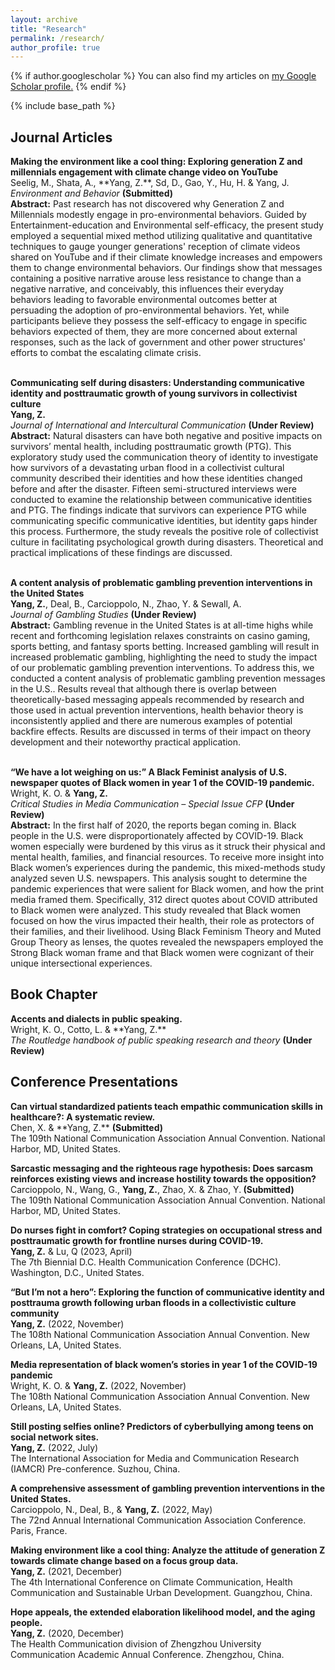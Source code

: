 ```yaml
---
layout: archive
title: "Research"
permalink: /research/
author_profile: true
---
```


{% if author.googlescholar %}
  You can also find my articles on <u><a href="{{author.googlescholar}}">my Google Scholar profile</a>.</u>
{% endif %}

{% include base_path %}

<h2>Journal Articles</h2>
<strong>Making the environment like a cool thing: Exploring generation Z and millennials engagement with climate change video on YouTube</strong>
<br>Seelig, M., Shata, A., **Yang, Z.**, Sd, D., Gao, Y., Hu, H. & Yang, J.<br>
<i>Environment and Behavior</i> <b>(Submitted)</b>
<br> <strong>Abstract:</strong> Past research has not discovered why Generation Z and Millennials modestly engage in pro-environmental behaviors. Guided by Entertainment-education and Environmental self-efficacy, the present study employed a sequential mixed method utilizing qualitative and quantitative techniques to gauge younger generations' reception of climate videos shared on YouTube and if their climate knowledge increases and empowers them to change environmental behaviors. Our findings show that messages containing a positive narrative arouse less resistance to change than a negative narrative, and conceivably, this influences their everyday behaviors leading to favorable environmental outcomes better at persuading the adoption of pro-environmental behaviors. Yet, while participants believe they possess the self-efficacy to engage in specific behaviors expected of them, they are more concerned about external responses, such as the lack of government and other power structures' efforts to combat the escalating climate crisis.<br>

<br><strong>Communicating self during disasters: Understanding communicative identity and posttraumatic growth of young survivors in collectivist culture</strong><br>**Yang, Z.**<br>
<i>Journal of International and Intercultural Communication</i> <b>(Under Review)</b>
<br> <strong>Abstract:</strong> Natural disasters can have both negative and positive impacts on survivors’ mental health, including posttraumatic growth (PTG). This exploratory study used the communication theory of identity to investigate how survivors of a devastating urban flood in a collectivist cultural community described their identities and how these identities changed before and after the disaster. Fifteen semi-structured interviews were conducted to examine the relationship between communicative identities and PTG. The findings indicate that survivors can experience PTG while communicating specific communicative identities, but identity gaps hinder this process. Furthermore, the study reveals the positive role of collectivist culture in facilitating psychological growth during disasters. Theoretical and practical implications of these findings are discussed.<br>

<br><strong>A content analysis of problematic gambling prevention interventions in the United States</strong>
<br>**Yang, Z.**, Deal, B., Carcioppolo, N., Zhao, Y. & Sewall, A.<br>
<i>Journal of Gambling Studies</i> <b>(Under Review)</b>
<br> <strong>Abstract:</strong> Gambling revenue in the United States is at all-time highs while recent and forthcoming legislation relaxes constraints on casino gaming, sports betting, and fantasy sports betting. Increased gambling will result in increased problematic gambling, highlighting the need to study the impact of our problematic gambling prevention interventions. To address this, we conducted a content analysis of problematic gambling prevention messages in the U.S.. Results reveal that although there is overlap between theoretically-based messaging appeals recommended by research and those used in actual prevention interventions, health behavior theory is inconsistently applied and there are numerous examples of potential backfire effects. Results are discussed in terms of their impact on theory development and their noteworthy practical application.<br>

<br><strong>“We have a lot weighing on us:” A Black Feminist analysis of U.S. newspaper quotes of Black women in year 1 of the COVID-19 pandemic.</strong>
<br>Wright, K. O. & **Yang, Z.**<br>
<i>Critical Studies in Media Communication – Special Issue CFP</i> <b>(Under Review)</b>
<br> <strong>Abstract:</strong> In the first half of 2020, the reports began coming in. Black people in the U.S. were disproportionately affected by COVID-19. Black women especially were burdened by this virus as it struck their physical and mental health, families, and financial resources. To receive more insight into Black women’s experiences during the pandemic, this mixed-methods study analyzed seven U.S. newspapers. This analysis sought to determine the pandemic experiences that were salient for Black women, and how the print media framed them. Specifically, 312 direct quotes about COVID attributed to Black women were analyzed. This study revealed that Black women focused on how the virus impacted their health, their role as protectors of their families, and their livelihood. Using Black Feminism Theory and Muted Group Theory as lenses, the quotes revealed the newspapers employed the Strong Black woman frame and that Black women were cognizant of their unique intersectional experiences.<br>

<h2>Book Chapter</h2>
<strong>Accents and dialects in public speaking.</strong>
<br>Wright, K. O., Cotto, L. & **Yang, Z.**<br>
<i>The Routledge handbook of public speaking research and theory</i> <b>(Under Review)</b>

<h2>Conference Presentations</h2>
<strong>Can virtual standardized patients teach empathic communication skills in healthcare?: A systematic review. </strong>
<br>Chen, X. & **Yang, Z.** <b>(Submitted)</b><br>
The 109th National Communication Association Annual Convention. National Harbor, MD, United States.

<strong>Sarcastic messaging and the righteous rage hypothesis: Does sarcasm reinforces existing views and increase hostility towards the opposition?</strong>
<br>Carcioppolo, N., Wang, G., **Yang, Z.**, Zhao, X. & Zhao, Y.<b> (Submitted)</b><br>
The 109th National Communication Association Annual Convention. National Harbor, MD, United States.

<strong>Do nurses fight in comfort? Coping strategies on occupational stress and posttraumatic growth for frontline nurses during COVID-19.</strong>
<br>**Yang, Z.** & Lu, Q (2023, April)<br>
The 7th Biennial D.C. Health Communication Conference (DCHC). Washington, D.C., United States.

<strong>“But I’m not a hero”: Exploring the function of communicative identity and posttrauma growth following urban floods in a collectivistic culture community</strong>
<br>**Yang, Z.** (2022, November)<br>
The 108th National Communication Association Annual Convention. New Orleans, LA, United States. 

<strong>Media representation of black women’s stories in year 1 of the COVID-19 pandemic</strong>
<br>Wright, K. O. & **Yang, Z.** (2022, November)<br>
The 108th National Communication Association Annual Convention. New Orleans, LA, United States. 

<strong>Still posting selfies online? Predictors of cyberbullying among teens on social network sites.</strong>
<br>**Yang, Z.** (2022, July)<br>
The International Association for Media and Communication Research (IAMCR) Pre-conference. Suzhou, China. 

<strong>A comprehensive assessment of gambling prevention interventions in the United States.</strong>
<br>Carcioppolo, N., Deal, B., & **Yang, Z.** (2022, May)<br>
The 72nd Annual International Communication Association Conference. Paris, France. 

<strong>Making environment like a cool thing: Analyze the attitude of generation Z towards climate change based on a focus group data.</strong>
<br>**Yang, Z.** (2021, December)<br>
The 4th International Conference on Climate Communication, Health Communication and Sustainable Urban Development. Guangzhou, China. 

<strong>Hope appeals, the extended elaboration likelihood model, and the aging people.</strong>
<br>**Yang, Z.** (2020, December)<br>
The Health Communication division of Zhengzhou University Communication Academic Annual Conference. Zhengzhou, China.

